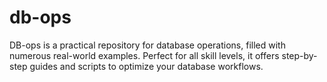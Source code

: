 # db-ops
DB-ops is a practical repository for database operations, filled with numerous real-world examples. Perfect for all skill levels, it offers step-by-step guides and scripts to optimize your database workflows.
